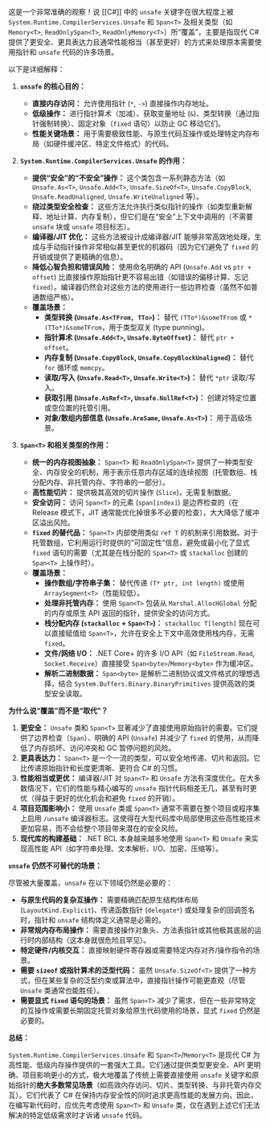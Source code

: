 这是一个非常准确的观察！说 [[C#]] 中的 `unsafe` 关键字在很大程度上被 `System.Runtime.CompilerServices.Unsafe` 和 `Span<T>` 及相关类型（如 `Memory<T>`, `ReadOnlySpan<T>`, `ReadOnlyMemory<T>`）所“覆盖”，主要是指现代 C# 提供了更安全、更具表达力且通常性能相当（甚至更好）的方式来处理原本需要使用指针和 `unsafe` 代码的许多场景。

以下是详细解释：

1.  **`unsafe` 的核心目的：**
    *   **直接内存访问：** 允许使用指针 (`*`, `->`) 直接操作内存地址。
    *   **低级操作：** 进行指针算术（加减）、获取变量地址 (`&`)、类型转换（通过指针强制转换）、固定对象（`fixed` 语句）以防止 GC 移动它们。
    *   **性能关键场景：** 用于需要极致性能、与原生代码互操作或处理特定内存布局（如硬件缓冲区、特定文件格式）的代码。

2.  **`System.Runtime.CompilerServices.Unsafe` 的作用：**
    *   **提供“安全”的“不安全”操作：** 这个类包含一系列静态方法（如 `Unsafe.As<T>`, `Unsafe.Add<T>`, `Unsafe.SizeOf<T>`, `Unsafe.CopyBlock`, `Unsafe.ReadUnaligned`, `Unsafe.WriteUnaligned` 等）。
    *   **绕过类型安全检查：** 这些方法允许执行类似指针的操作（如类型重新解释、地址计算、内存复制），但它们是在“安全”上下文中调用的（不需要 `unsafe` 块或 `unsafe` 项目标志）。
    *   **编译器/JIT 优化：** 这些方法被设计成编译器/JIT 能够非常高效地处理，生成与手动指针操作非常相似甚至更优的机器码（因为它们避免了 `fixed` 的开销或提供了更精确的信息）。
    *   **降低心智负担和错误风险：** 使用命名明确的 API (`Unsafe.Add` vs `ptr + offset`) 比直接操作原始指针更不容易出错（如错误的偏移计算、忘记 `fixed`）。编译器仍然会对这些方法的使用进行一些边界检查（虽然不如普通数组严格）。
    *   **覆盖场景：**
        *   **类型转换 (`Unsafe.As<TFrom, TTo>`)：** 替代 `(TTo*)&someTFrom` 或 `*(TTo*)&someTFrom`，用于类型双关 (type punning)。
        *   **指针算术 (`Unsafe.Add<T>`, `Unsafe.ByteOffset`)：** 替代 `ptr + offset`。
        *   **内存复制 (`Unsafe.CopyBlock`, `Unsafe.CopyBlockUnaligned`)：** 替代 `for` 循环或 `memcpy`。
        *   **读取/写入 (`Unsafe.Read<T>`, `Unsafe.Write<T>`)：** 替代 `*ptr` 读取/写入。
        *   **获取引用 (`Unsafe.AsRef<T>`, `Unsafe.NullRef<T>`)：** 创建对特定位置或空位置的托管引用。
        *   **对象/数组内部信息 (`Unsafe.AreSame`, `Unsafe.As<T>`)：** 用于高级场景。

3.  **`Span<T>` 和相关类型的作用：**
    *   **统一的内存视图抽象：** `Span<T>` 和 `ReadOnlySpan<T>` 提供了一种类型安全、内存安全的机制，用于表示任意内存区域的连续视图（托管数组、栈分配内存、非托管内存、字符串的一部分）。
    *   **高性能切片：** 提供极其高效的切片操作 (`Slice`)，无需复制数据。
    *   **安全访问：** 访问 `Span<T>` 的元素 (`span[index]`) 是边界检查的（在 Release 模式下，JIT 通常能优化掉很多不必要的检查），大大降低了缓冲区溢出风险。
    *   **`fixed` 的替代品：** `Span<T>` 内部使用类似 `ref T` 的机制来引用数据。对于托管数组，它利用运行时提供的“可固定性”信息，避免或最小化了显式 `fixed` 语句的需要（尤其是在栈分配的 `Span<T>` 或 `stackalloc` 创建的 `Span<T>` 上操作时）。
    *   **覆盖场景：**
        *   **操作数组/字符串子集：** 替代传递 `(T* ptr, int length)` 或使用 `ArraySegment<T>`（性能较低）。
        *   **处理非托管内存：** 使用 `Span<T>` 包装从 `Marshal.AllocHGlobal` 分配的内存或原生 API 返回的指针，提供安全的访问方式。
        *   **栈分配内存 (`stackalloc` + `Span<T>`)：** `stackalloc T[length]` 现在可以直接赋值给 `Span<T>`，允许在安全上下文中高效使用栈内存，无需 `fixed`。
        *   **文件/网络 I/O：** .NET Core+ 的许多 I/O API（如 `FileStream.Read`, `Socket.Receive`）直接接受 `Span<byte>`/`Memory<byte>` 作为缓冲区。
        *   **解析二进制数据：** `Span<byte>` 是解析二进制协议或文件格式的理想选择，结合 `System.Buffers.Binary.BinaryPrimitives` 提供高效的类型安全读取。

**为什么说“覆盖”而不是“取代”？**

1.  **更安全：** `Unsafe` 类和 `Span<T>` 显著减少了直接使用原始指针的需要。它们提供了边界检查（`Span`）、明确的 API (`Unsafe`) 并减少了 `fixed` 的使用，从而降低了内存损坏、访问冲突和 GC 暂停问题的风险。
2.  **更具表达力：** `Span<T>` 是一个一流的类型，可以安全地传递、切片和返回。它比传递原始指针和长度更清晰、更符合 C# 的习惯。
3.  **性能相当或更优：** 编译器/JIT 对 `Span<T>` 和 `Unsafe` 方法有深度优化。在大多数情况下，它们的性能与精心编写的 `unsafe` 指针代码相差无几，甚至有时更优（得益于更好的优化机会和避免 `fixed` 的开销）。
4.  **项目范围影响小：** 使用 `Unsafe` 类或 `Span<T>` 通常不需要在整个项目或程序集上启用 `/unsafe` 编译器标志。这使得在大型代码库中局部使用这些高性能技术更加容易，而不会给整个项目带来潜在的安全风险。
5.  **现代库的构建基础：** .NET BCL 本身越来越多地使用 `Span<T>` 和 `Unsafe` 来实现高性能 API（如字符串处理、文本解析、I/O、加密、压缩等）。

**`unsafe` 仍然不可替代的场景：**

尽管被大量覆盖，`unsafe` 在以下领域仍然是必要的：

*   **与原生代码的复杂互操作：** 需要精确匹配原生结构体布局 (`LayoutKind.Explicit`)、传递函数指针 (`delegate*`) 或处理复杂的回调签名时，指针和 `unsafe` 结构体定义通常是必需的。
*   **非常规内存布局操作：** 需要直接操作对象头、方法表指针或其他极其底层的运行时内部结构（这本身就很危险且罕见）。
*   **特定硬件/内核交互：** 直接映射硬件寄存器或需要特定内存对齐/操作指令的场景。
*   **需要 `sizeof` 或指针算术的泛型代码：** 虽然 `Unsafe.SizeOf<T>` 提供了一种方式，但在某些复杂的泛型约束或算法中，直接指针操作可能更直观（尽管 `Unsafe` 类通常也能胜任）。
*   **需要显式 `fixed` 语句的场景：** 虽然 `Span<T>` 减少了需求，但在一些非常特定的互操作或需要长期固定托管对象给原生代码使用的场景，显式 `fixed` 仍然是必要的。

**总结：**

`System.Runtime.CompilerServices.Unsafe` 和 `Span<T>`/`Memory<T>` 是现代 C# 为高性能、低级内存操作提供的一套强大工具。它们通过提供类型更安全、API 更明确、项目影响更小的方式，极大地覆盖了传统上需要直接使用 `unsafe` 关键字和原始指针的**绝大多数常见场景**（如高效内存访问、切片、类型转换、与非托管内存交互）。它们代表了 C# 在保持内存安全性的同时追求更高性能的发展方向。因此，在编写新代码时，应优先考虑使用 `Span<T>` 和 `Unsafe` 类，仅在遇到上述它们无法解决的特定低级需求时才诉诸 `unsafe` 代码。
